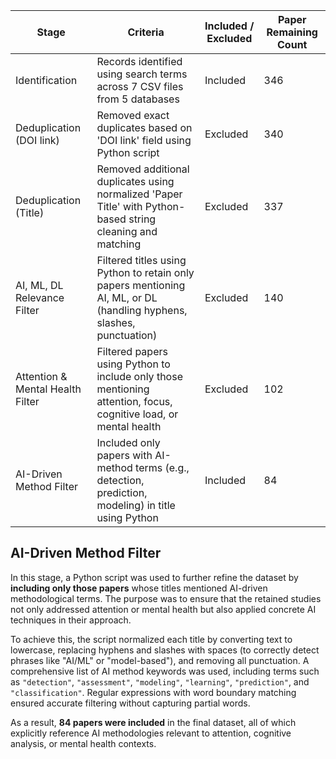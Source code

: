
| Stage                           | Criteria                                                                                                              | Included / Excluded | Paper Remaining Count |
|----------------------------------|-----------------------------------------------------------------------------------------------------------------------|---------------------|------------------------|
| Identification                   | Records identified using search terms across 7 CSV files from 5 databases                                            | Included            | 346                    |
| Deduplication (DOI link)         | Removed exact duplicates based on 'DOI link' field using Python script                                               | Excluded            | 340                    |
| Deduplication (Title)            | Removed additional duplicates using normalized 'Paper Title' with Python-based string cleaning and matching          | Excluded            | 337                    |
| AI, ML, DL Relevance Filter      | Filtered titles using Python to retain only papers mentioning AI, ML, or DL (handling hyphens, slashes, punctuation) | Excluded            | 140                    |
| Attention & Mental Health Filter | Filtered papers using Python to include only those mentioning attention, focus, cognitive load, or mental health     | Excluded            | 102                    |
| AI-Driven Method Filter          | Included only papers with AI-method terms (e.g., detection, prediction, modeling) in title using Python              | Included            | 84                     |



##  AI-Driven Method Filter

In this stage, a Python script was used to further refine the dataset by **including only those papers** whose titles mentioned AI-driven methodological terms. The purpose was to ensure that the retained studies not only addressed attention or mental health but also applied concrete AI techniques in their approach.

To achieve this, the script normalized each title by converting text to lowercase, replacing hyphens and slashes with spaces (to correctly detect phrases like "AI/ML" or "model-based"), and removing all punctuation. A comprehensive list of AI method keywords was used, including terms such as `"detection"`, `"assessment"`, `"modeling"`, `"learning"`, `"prediction"`, and `"classification"`. Regular expressions with word boundary matching ensured accurate filtering without capturing partial words.

As a result, **84 papers were included** in the final dataset, all of which explicitly reference AI methodologies relevant to attention, cognitive analysis, or mental health contexts.

